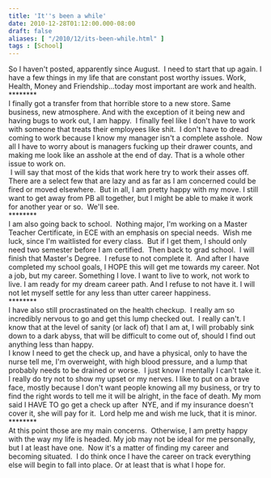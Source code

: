 ```yaml
---
title: 'It''s been a while'
date: 2010-12-28T01:12:00.000-08:00
draft: false
aliases: [ "/2010/12/its-been-while.html" ]
tags : [School]
---
```


So I haven't posted, apparently since August.  I need to start that up again. I have a few things in my life that are constant post worthy issues. Work, Health, Money and Friendship...today most important are work and health.  
\*\*\*\*\*\*\*\*  
I finally got a transfer from that horrible store to a new store. Same business, new atmosphere. And with the exception of it being new and having bugs to work out, I am happy.  I finally feel like I don't have to work with someone that treats their employees like shit.  I don't have to dread coming to work because I know my manager isn't a complete asshole.  Now all I have to worry about is managers fucking up their drawer counts, and making me look like an asshole at the end of day. That is a whole other issue to work on.  
 I will say that most of the kids that work here try to work their asses off.  There are a select few that are lazy and as far as I am concerned could be fired or moved elsewhere.  But in all, I am pretty happy with my move. I still want to get away from PB all together, but I might be able to make it work for another year or so.  We'll see.  
\*\*\*\*\*\*\*\*  
I am also going back to school.  Nothing major, I'm working on a Master Teacher Certificate, in ECE with an emphasis on special needs.  Wish me luck, since I'm waitlisted for every class.  But if I get them, I should only need two semester before I am certified.  Then back to grad school.  I will finish that Master's Degree.  I refuse to not complete it.  And after I have completed my school goals, I HOPE this will get me towards my career. Not a job, but my career. Something I love. I want to live to work, not work to live. I am ready for my dream career path. And I refuse to not have it. I will not let myself settle for any less than utter career happiness.  
\*\*\*\*\*\*\*\*   
I have also still procrastinated on the health checkup.  I really am so incredibly nervous to go and get this lump checked out.  I really can't. I know that at the level of sanity (or lack of) that I am at, I will probably sink down to a dark abyss, that will be difficult to come out of, should I find out anything less than happy.  
I know I need to get the check up, and have a physical, only to have the nurse tell me, I'm overweight, with high blood pressure, and a lump that probably needs to be drained or worse.  I just know I mentally I can't take it.  I really do try not to show my upset or my nerves. I like to put on a brave face, mostly because I don't want people knowing all my business, or try to find the right words to tell me it will be alright, in the face of death. My mom said I HAVE TO go get a check up after  NYE, and if my insurance doesn't cover it, she will pay for it.  Lord help me and wish me luck, that it is minor.  
\*\*\*\*\*\*\*\*  
At this point those are my main concerns.  Otherwise, I am pretty happy with the way my life is headed. My job may not be ideal for me personally, but I at least have one.  Now it's a matter of finding my career and becoming situated.  I do think once I have the career on track everything else will begin to fall into place. Or at least that is what I hope for.